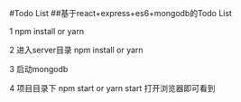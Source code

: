 #Todo List
##基于react+express+es6+mongodb的Todo List

1 npm install or yarn

2 进入server目录 npm install or yarn

3 启动mongodb

4 项目目录下 npm start or yarn start 打开浏览器即可看到
